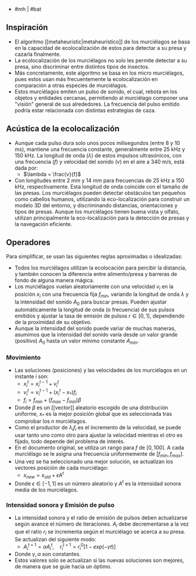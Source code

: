 - #mh | #bat

## Inspiración
- El algoritmo [[metaheuristic|metaheurístico]] de los murciélagos se basa en la capacidad de ecolocalización de estos para detectar a su presa y cazarla finalmente.
- La ecolocalización de los murciélagos no solo les permite detectar a su presa, sino discriminar entre distintos tipos de insectos.
- Más concretamente, este algoritmo se basa en los micro murciélagos, pues estos usan más frecuentemente la ecolocalización en comparación a otras especies de murciélagos.
- Estos murciélagos emiten un pulso de sonido, el cual, rebota en los objetos y entidades cercanas, permitiendo al murciélago componer una "visión" general de sus alrededores. La frecuencia del pulso emitido podría estar relacionada con distintas estrategias de caza.

## Acústica de la ecolocalización
- Aunque cada pulso dura solo unos pocos milisegundos (entre $8$ y $10$ ms), mantiene una frecuencia constante, generalmente entre $25$ kHz y $150$ kHz. La longitud de onda ($\lambda$) de estos impulsos ultrasónicos, con una frecuencia ($f$) y velocidad del sonido ($v$) en el aire a $340$ m/s, está dada por:
	- $\lambda = \frac{v}{f}$
- Con longitudes entre $2$ mm y $14$ mm para frecuencias de $25$ kHz a $150$ kHz, respectivamente. Esta longitud de onda coincide con el tamaño de las presas. Los murciélagos pueden detectar obstáculos tan pequeños como cabellos humanos, utilizando la eco-localización para construir un modelo 3D del entorno, y discriminando distancias, orientaciones y tipos de presas. Aunque los murciélagos tienen buena vista y olfato, utilizan principalmente la eco-localización para la detección de presas y la navegación eficiente. 

## Operadores
Para simplificar, se usan las siguientes reglas aproximadas o idealizadas: 
- Todos los murciélagos utilizan la ecolocación para percibir la distancia, y también conocen la diferencia entre alimento/presa y barreras de fondo de alguna manera mágica. 
- Los murciélagos vuelan aleatoriamente con una velocidad $v_i$ en la posición $x_i$ con una frecuencia fija $f_{min}$, variando la longitud de onda $\lambda$ y la intensidad del sonido $A_0$ para buscar presas. Pueden ajustar automáticamente la longitud de onda (o frecuencia) de sus pulsos emitidos y ajustar la tasa de emisión de pulsos $r\in[0,1]$, dependiendo de la proximidad de su objetivo.
- Aunque la intensidad del sonido puede variar de muchas maneras, asumimos que la intensidad del sonido varía desde un valor grande (positivo) $A_0$ hasta un valor mínimo constante $A_{min}$.

### Movimiento
- Las soluciones (posiciones) y las velocidades de los murciélagos en un instante $i$ son:
	- $x_i^t =x_i^{t-1}+v_i^t$
	- $v_i^t=v_i^{t-1}+(x_i^t-x_*)f_i$
	- $f_i=f_{min}+(f_{max}-f_{min})\beta$
- Donde $\beta$ es un [[vector]] aleatorio escogido de una distribución uniforme, $x_*$ es la mejor posición global que es seleccionada tras comprobar los $n$ murciélagos.
- Como el productor de $\lambda_if_i$ es el incremento de la velocidad, se puede usar tanto uno como otro para ajustar la velocidad mientras el otro es fijado, todo depende del problema de interés.
- En el documento original, se utiliza un rango para $f$ de $[0,100]$. A cada murciélago se le asigna una frecuencia uniformemente de $[f_{min},f_{max}]$.
- Una vez se ha seleccionado una mejor solución, se actualizan los vectores posición de cada murciélago:
	- $x_{new} = x_{old}+\epsilon A^t$
- Donde $\epsilon\in[-1,1]$ es un número aleatorio y $A^t$ es la intensidad sonora media de los murciélagos.

### Intensidad sonora y Emisión de pulso
- La intensidad sonora y el ratio de emisión de pulsos deben actualizarse según avance el número de iteraciones. $A_i$ debe decrementarse a la vez que el ratio $r_i$ se incrementa según el murciélago se acerca a su presa. Se actualizan del siguiente modo:
	- $\begin{equation}A_i^{t+1}=\alpha A_i^t,\quad r_i^{t+1}=r_i^0[1-exp(-\gamma t)]\end{equation}$
- Donde $\gamma, \alpha$ son constantes. 
- Estos valores solo se actualizan si las nuevas soluciones son mejores, de manera que se guíe hacia un óptimo.